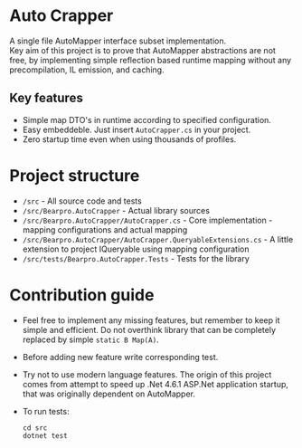 # Auto Crapper

A single file AutoMapper interface subset implementation.  
Key aim of this project is to prove that AutoMapper abstractions are not free, by
implementing simple reflection based runtime mapping without any precompilation, IL emission, and caching.

## Key features

- Simple map DTO's in runtime according to specified configuration.  
- Easy embeddeble. Just insert `AutoCrapper.cs` in your project.
- Zero startup time even when using thousands of
  profiles.

# Project structure

- `/src` - All source code and tests
- `/src/Bearpro.AutoCrapper` - Actual library sources
- `/src/Bearpro.AutoCrapper/AutoCrapper.cs` - Core implementation - mapping configurations and actual mapping
- `/src/Bearpro.AutoCrapper/AutoCrapper.QueryableExtensions.cs` - A little extension to project IQueryable using mapping configuration
- `/src/tests/Bearpro.AutoCrapper.Tests` - Tests for the library

# Contribution guide

- Feel free to implement any missing features, but remember to keep it simple and 
efficient. Do not overthink library that can be completely replaced by simple
`static B Map(A)`.

- Before adding new feature write corresponding test.

- Try not to use modern language features. The origin of this project comes from
  attempt to speed up .Net 4.6.1 ASP.Net application startup, that 
  was originally dependent on AutoMapper.

- To run tests:
  ```
  cd src
  dotnet test
  ```
